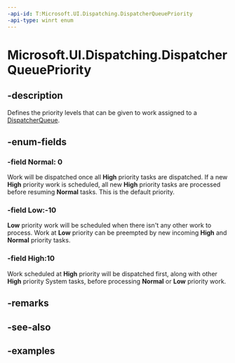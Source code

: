 ```yaml
---
-api-id: T:Microsoft.UI.Dispatching.DispatcherQueuePriority
-api-type: winrt enum
---
```


# Microsoft.UI.Dispatching.DispatcherQueuePriority

<!--
public enum DispatcherQueuePriority
-->

## -description

Defines the priority levels that can be given to work assigned to a [DispatcherQueue](dispatcherqueue.md).

## -enum-fields

### -field Normal: 0

Work will be dispatched once all **High** priority tasks are dispatched. If a new **High** priority work is scheduled, all new **High** priority tasks are processed before resuming **Normal** tasks. This is the default priority.

### -field Low:-10

**Low** priority work will be scheduled when there isn't any other work to process. Work at **Low** priority can be preempted by new incoming **High** and **Normal** priority tasks.

### -field High:10

Work scheduled at **High** priority will be dispatched first, along with other **High** priority System tasks, before processing **Normal** or **Low** priority work.

## -remarks

## -see-also

## -examples
